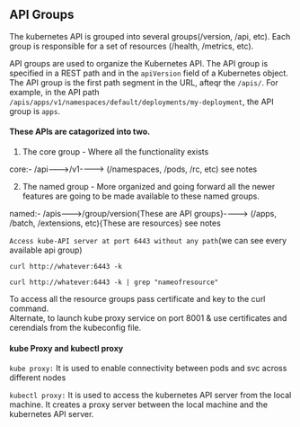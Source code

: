 ## API Groups

The kubernetes API is grouped into several groups(/version, /api, etc). Each group is responsible for a set of resources (/health, /metrics, etc). 

API groups are used to organize the Kubernetes API. The API group is specified in a REST path and in the `apiVersion` field of a Kubernetes object. The API group is the first path segment in the URL, afteqr the `/apis/`. For example, in the API path `/apis/apps/v1/namespaces/default/deployments/my-deployment`, the API group is `apps`.

#### These APIs are catagorized into two.

1. The core group - Where all the functionality exists

core:- /api--->/v1----> (/namespaces, /pods, /rc, etc) see notes

2. The named group - More organized and going forward all the newer features are going to be made available to these named groups.<br>

named:- /apis--->/group/version{These are API groups}----> (/apps, /batch, /extensions, etc){These are resources} see notes

`Access kube-API server at port 6443 without any path`(we can see every available api group) <br>

```
curl http://whatever:6443 -k 
```

```
curl http://whatever:6443 -k | grep "nameofresource"
```

To access all the resource groups pass certificate and key to the curl command.<br>
Alternate, to launch kube proxy service on port 8001 & use certificates and cerendials from the kubeconfig file.<br>

#### kube Proxy and kubectl proxy

`kube proxy:` It is used to enable connectivity between pods and svc across different nodes <br>

`kubectl proxy:` It is used to access the kubernetes API server from the local machine. It creates a proxy server between the local machine and the kubernetes API server. <br>



